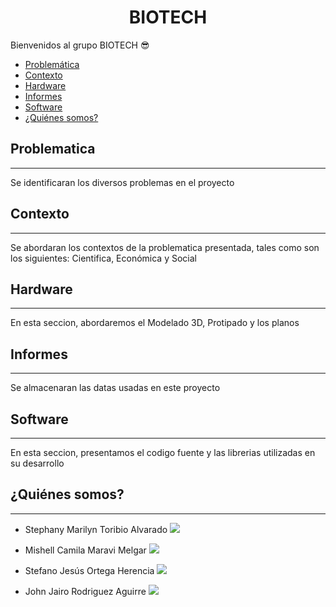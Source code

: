 <h1 align="center">BIOTECH</h1>

Bienvenidos al grupo BIOTECH 😎

- [Problemática](pProblematica)
- [Contexto](#contexto)
- [Hardware](#hardware)
- [Informes](#informes)
- [Software](#software)
- [¿Quiénes somos?](#Quiénes-somos)

## Problematica
---
Se identificaran los diversos problemas en el proyecto

## Contexto
---
Se abordaran los contextos de la problematica presentada, tales como son los siguientes: Cientifica, Económica y Social 

## Hardware
---
En esta seccion, abordaremos el Modelado 3D, Protipado y los planos

## Informes
---
Se almacenaran las datas usadas en este proyecto

## Software
---
En esta seccion, presentamos el codigo fuente y las librerias utilizadas en su desarrollo

## ¿Quiénes somos?
---
- Stephany Marilyn Toribio Alvarado 
![](https://github.com/stephany-toribio/Repositorio-BioTech/blob/main/Informes/Quienes_Somos/stephany_marilyn.jpg)

- Mishell Camila Maravi Melgar
![](https://github.com/stephany-toribio/Repositorio-BioTech/blob/main/Informes/Quienes_Somos/mishel_camila.png)
  
- Stefano Jesús Ortega Herencia
![](https://github.com/stephany-toribio/Repositorio-BioTech/blob/main/Informes/Quienes_Somos/stefano_ortega.jpg)
  
- John Jairo Rodriguez Aguirre
![](https://github.com/stephany-toribio/Repositorio-BioTech/blob/main/Informes/Quienes_Somos/jhon_jairo.jpg)
